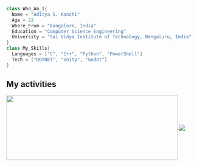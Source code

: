 ```C++
class Who_Am_I{
  Name = "Aditya S. Kanchi"
  Age = 22
  Where_From = "Bangalore, India"
  Education = "Computer Science Engineering"
  University = "Sai Vidya Institute of Technology, Bengaluru, India"
}
class My_Skills{
  Languages = ["C", "C++", "Python", "PowerShell"]
  Tech = ["DOTNET", "Unity", "Godot"]
}
```

## My activities

<a href="https://github.com/EstablishedShark">
  <img width=450 height=170 align="center" src="https://github-readme-stats.vercel.app/api?username=EstablishedShark&theme=midnight-purple&show_icons=true&bg_color=0D1117&hide_border=true" />
</a>
<a href="https://github.com/EstablishedShark">
  <img align="center" src="https://github-readme-stats.vercel.app/api/top-langs/?username=EstablishedShark&theme=midnight-purple&layout=compact&bg_color=0D1117&hide_border=true" />
</a>
